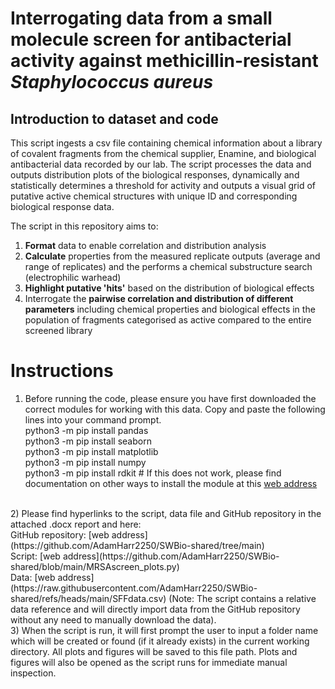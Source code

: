 # Interrogating data from a small molecule screen for antibacterial activity against methicillin-resistant _Staphylococcus aureus_

## Introduction to dataset and code

This script ingests a csv file containing chemical information about a library of covalent fragments from the chemical supplier, Enamine, and biological antibacterial data recorded by our lab. The script processes the data and outputs distribution plots of the biological responses, dynamically and statistically determines a threshold for activity and outputs a visual grid of putative active chemical structures with unique ID and corresponding biological response data.

The script in this repository aims to:

1) **Format** data to enable correlation and distribution analysis
2) **Calculate** properties from the measured replicate outputs (average and range of replicates) and the performs a chemical substructure search (electrophilic warhead)
3) **Highlight putative 'hits'** based on the distribution of biological effects
4) Interrogate the **pairwise correlation and distribution of different parameters** including chemical properties and biological effects in the population of fragments categorised as active compared to the entire screened library

# Instructions

1) Before running the code, please ensure you have first downloaded the correct modules for working with this data. Copy and paste the following lines into your command prompt.
<br>python3 -m pip install pandas
<br>python3 -m pip install seaborn
<br>python3 -m pip install matplotlib
<br>python3 -m pip install numpy
<br>python3 -m pip install rdkit # If this does not work, please find documentation on other ways to install the module at this [web address](https://www.rdkit.org/docs/Install.html)
<br>
2) Please find hyperlinks to the script, data file and GitHub repository in the attached .docx report and here:
   <br> GitHub repository: [web address](https://github.com/AdamHarr2250/SWBio-shared/tree/main)
   <br> Script: [web address](https://github.com/AdamHarr2250/SWBio-shared/blob/main/MRSAscreen_plots.py)
   <br> Data: [web address](https://raw.githubusercontent.com/AdamHarr2250/SWBio-shared/refs/heads/main/SFFdata.csv) (Note: The script contains a relative data reference and will directly import data from the GitHub repository without any need to manually download the data).
<br>
3) When the script is run, it will first prompt the user to input a folder name which will be created or found (if it already exists) in the current working directory. All plots and figures will be saved to this file path. Plots and figures will also be opened as the script runs for immediate manual inspection.
